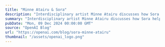 ```yaml
---
title: "Minne Atairu & Sora"
description: "Interdisciplinary artist Minne Atairu discusses how Sora helps realize her vision."
summary: "Interdisciplinary artist Minne Atairu discusses how Sora helps realize her vision."
pubDate: "Mon, 09 Dec 2024 00:00:00 GMT"
source: "OpenAI Blog"
url: "https://openai.com/blog/sora-minne-atairu"
thumbnail: "/assets/openai_logo.png"
---
```


